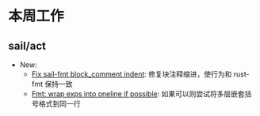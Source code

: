 # 本周工作

## sail/act

- New:
  - [Fix sail-fmt block_comment indent](https://github.com/rems-project/sail/pull/581): 修复块注释缩进，使行为和 rust-fmt 保持一致
  - [Fmt: wrap exps into oneline if possible](https://github.com/rems-project/sail/pull/619): 如果可以则尝试将多层嵌套括号格式到同一行
